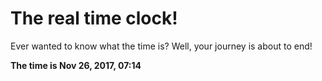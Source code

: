 # The real time clock!

Ever wanted to know what the time is? Well, your journey is about to end!

**The time is Nov 26, 2017, 07:14**